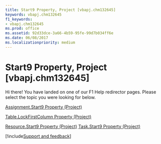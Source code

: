 ```yaml
---
title: Start9 Property, Project [vbapj.chm132645]
keywords: vbapj.chm132645
f1_keywords:
- vbapj.chm132645
ms.prod: office
ms.assetid: 92d33dce-3a66-4b59-95fe-99d7b034ff6e
ms.date: 06/08/2017
ms.localizationpriority: medium
---
```



# Start9 Property, Project [vbapj.chm132645]

Hi there! You have landed on one of our F1 Help redirector pages. Please select the topic you were looking for below.

[Assignment.Start9 Property (Project)](https://msdn.microsoft.com/library/c533d79f-e78d-94da-f481-043fb91624dc%28Office.15%29.aspx)

[Table.LockFirstColumn Property (Project)](https://msdn.microsoft.com/library/636e6683-39be-84ea-f40f-23adc5a85693%28Office.15%29.aspx)

[Resource.Start9 Property (Project)](https://msdn.microsoft.com/library/e9506a15-3b9b-6746-7b40-389640f0ac29%28Office.15%29.aspx)
[Task.Start9 Property (Project)](https://msdn.microsoft.com/library/99be9da1-fae8-e9dc-caf5-c4431863be2b%28Office.15%29.aspx)

[!include[Support and feedback](~/includes/feedback-boilerplate.md)]